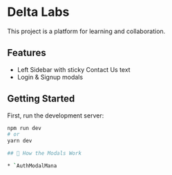 # Delta Labs

This project is a platform for learning and collaboration.

## Features
- Left Sidebar with sticky Contact Us text
- Login & Signup modals

## Getting Started

First, run the development server:

```bash
npm run dev
# or
yarn dev

## 🧠 How the Modals Work

* `AuthModalMana
